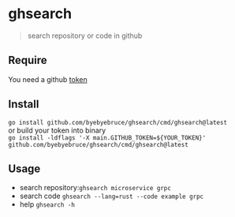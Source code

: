 # ghsearch
> search repository or code in github

## Require
You need a github [token](https://github.com/settings/tokens)

## Install
`go install github.com/byebyebruce/ghsearch/cmd/ghsearch@latest`  
or build your token into binary  
`go install -ldflags '-X main.GITHUB_TOKEN=${YOUR_TOKEN}' github.com/byebyebruce/ghsearch/cmd/ghsearch@latest`

## Usage
- search repository:`ghsearch microservice grpc`
- search code `ghsearch --lang=rust --code example grpc`
- help `ghsearch -h`
